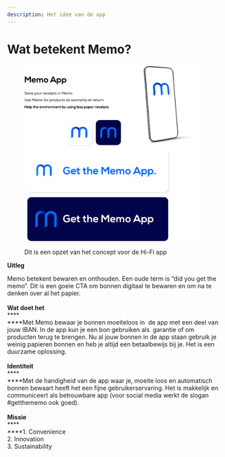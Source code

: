 ```yaml
---
description: Het idee van de app
---
```


# Wat betekent Memo?

<figure><img src="../.gitbook/assets/icoontje.png" alt=""><figcaption><p>Dit is een opzet van het concept voor de Hi-Fi app</p></figcaption></figure>

**Uitleg**

Memo betekent bewaren en onthouden. Een oude term is “did you get the memo”. Dit is een goeie CTA om bonnen digitaal te bewaren en om na te denken over al het papier. \
\
**Wat doet het**\
****\
****Met Memo bewaar je bonnen moeiteloos in  de app met een deel van jouw IBAN. In de app kun je een bon gebruiken als  garantie of om producten terug te brengen. Nu al jouw bonnen in de app staan gebruik je weinig papieren bonnen en heb je altijd een betaalbewijs bij je. Het is een duurzame oplossing.\
\
**Identiteit**\
****\
****Met de handigheid van de app waar je, moeite loos en automatisch bonnen bewaart heeft het een fijne gebruikerservaring. Het is makkelijk en communiceert als betrouwbare app (voor social media werkt de slogan #getthememo ook goed).\
\
**Missie**\
****\
****1. Convenience\
2\. Innovation\
3\. Sustainability
